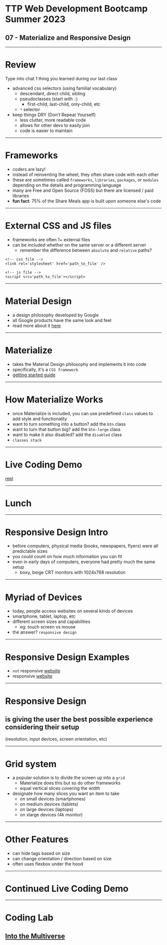 # TTP Web Development Bootcamp Summer 2023
## 07 - Materialize and Responsive Design

---

# Review
Type into chat 1 thing you learned during our last class

- advanced css selectors (using familial vocabulary)
  - descendant, direct child, sibling
  - pseudoclasses (start with `:`)
    - first-child, last-child, only-child, etc
  - `*` selector
- keep things DRY (Don't Repeat Yourself)
  - less clutter, more readable code
  - allows for other devs to easily join
  - code is easier to maintain
---

# Frameworks

- coders are lazy!
- instead of reinventing the wheel, they often share code with each other
- these are sometimes called `frameworks`, `libraries`, `packages`, or `modules` depending on the details and programming language
- many are Free and Open Source (FOSS) but there are licensed / paid libraries
- **fun fact**: 75% of the Share Meals app is built upon someone else's code

---

# External CSS and JS files

- frameworks are often 1+ external files
- can be included whether on the same server or a different server
  - remember the difference between `absolute` and `relative` paths?

```
<!-- css file -->
<link rel='stylesheet' href='path_to_file' />

<!-- js file -->
<script src='path_to_file'></script>
```


---

# Material Design

- a design philosophy developed by Google
- all Google products have the same look and feel
- read more about it [here](https://m2.material.io/design/introduction)

---

# Materialize

- takes the Material Design philosophy and implements it into code
- specifically, it's a `CSS framework`
- [getting started guide](https://materializecss.com/getting-started.html)

---

# How Materialize Works

- once Materialize is included, you can use predefined `class` values to add style and functionality
- want to turn something into a button? add the `btn` class
- want to turn that button big? add the `btn-large` class
- want to make it also disabled? add the `disabled` class
- `classes stack`

---

# Live Coding Demo
[repl](https://replit.com/@jonchin/2023-06-13-Materialize-Example)

---

# Lunch

---

# Responsive Design Intro

- before computers, physical media (books, newspapers, flyers) were all predictable sizes
- you could count on how much information you can fit
- even in early days of computers, everyone had pretty much the same setup
  - boxy, beige CRT monitors with 1024x768 resolution

---

# Myriad of Devices

- today, people access websites on several kinds of devices
- smartphone, tablet, laptop, etc
- different screen sizes and capabilities
  - eg: touch screen vs mouse
- the answer? `responsive design`

---

# Responsive Design Examples

- `not` responsive [website](http://karenkramerfilms.com/)
- responsive [website](https://www.swiss.com/xx/en/homepage)

---

# Responsive Design
## is giving the user the best possible experience considering their setup

(resolution, input devices, screen orientation, etc)

---

# Grid system

- a popular solution is to divide the screen up into a `grid`
  - Materialize does this but so do other frameworks
  - equal vertical slices covering the width
- designate how many slices you want an item to take
  - on small devices (smartphones)
  - on medium devices (tablets)
  - on large devices (laptops)
  - on xlarge devices (4k monitor)

---

# Other Features

- can hide tags based on size
- can change orientation / direction based on size
- often uses flexbox under the hood

---

# Continued Live Coding Demo

---

# Coding Lab
## [Into the Multiverse](https://replit.com/@jonchin/05-Into-the-Multiverse)
